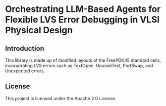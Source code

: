 # Orchestrating LLM-Based Agents for Flexible LVS Error Debugging in VLSI Physical Design

## Introduction
This library is made up of modified layouts of the FreePDK45 standard cells, incorporating LVS errors such as TextOpen, UnusedText, PortSwap, and Unexpected errors.

## License
This project is licensed under the Apache 2.0 License.

